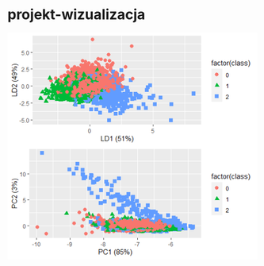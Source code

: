 # projekt-wizualizacja

![Alt text](https://github.com/Leszczon/projekt-wizualizacja/blob/master/Ilustracje/PCAvsLDA.png "PCA vs LDA")

